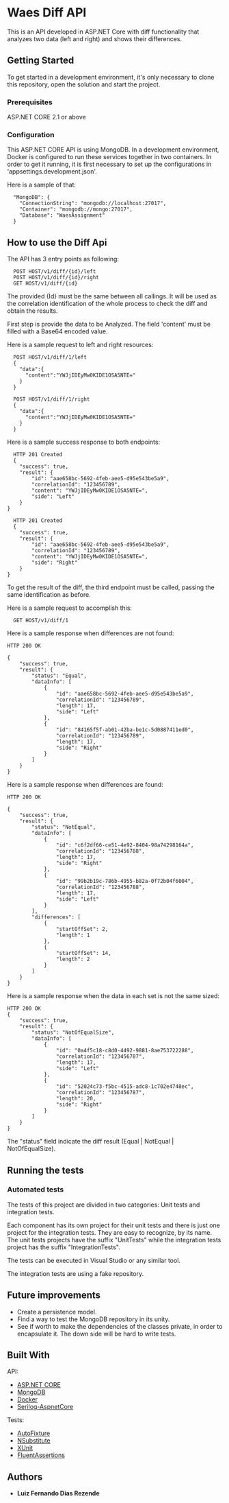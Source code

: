 # Waes Diff API

This is an API developed in ASP.NET Core with diff functionality that analyzes two data (left and right) and shows their differences.

## Getting Started

To get started in a development environment, it's only necessary to clone this repository, open the solution and start the project.

### Prerequisites

ASP.NET CORE 2.1 or above

### Configuration

This ASP.NET CORE API is using MongoDB. In a development environment, Docker is configured to run these services together in two containers. In order to get it running, it is first necessary to set up the configurations in 'appsettings.development.json'.

Here is a sample of that:

```
  "MongoDB": {
    "ConnectionString": "mongodb://localhost:27017",
    "Container": "mongodb://mongo:27017", 
    "Database": "WaesAssignment"
  }
```

## How to use the Diff Api

The API has 3 entry points as following:

```
  POST HOST/v1/diff/{id}/left
  POST HOST/v1/diff/{id}/right
  GET HOST/v1/diff/{id}
```

The provided {Id} must be the same between all callings. It will be used as the correlation identification of the whole process to check the diff and obtain the results.

First step is provide the data to be Analyzed. The field 'content' must be filled with a Base64 encoded value.

Here is a sample request to left and right resources:

```
  POST HOST/v1/diff/1/left    
  {
    "data":{
      "content":"YWJjIDEyMw0KIDE1OSA5NTE="
    }
  }  
```
```
  POST HOST/v1/diff/1/right    
  {
    "data":{
      "content":"YWJjIDEyMw0KIDE1OSA5NTE="
    }
  }    
```

Here is a sample success response to both endpoints:

```
  HTTP 201 Created
  {
    "success": true,
    "result": {
        "id": "aae658bc-5692-4feb-aee5-d95e543be5a9",
        "correlationId": "123456789",
        "content": "YWJjIDEyMw0KIDE1OSA5NTE=",
        "side": "Left"
    }
}

  HTTP 201 Created
  {
    "success": true,
    "result": {
        "id": "aae658bc-5692-4feb-aee5-d95e543be5a9",
        "correlationId": "123456789",
        "content": "YWJjIDEyMw0KIDE1OSA5NTE=",
        "side": "Right"
    }
}
```

To get the result of the diff, the third endpoint must be called, passing the same identification as before.

Here is a sample request to accomplish this:

```
  GET HOST/v1/diff/1
```

Here is a sample response when differences are not found:

```
HTTP 200 OK

{
    "success": true,
    "result": {
        "status": "Equal",
        "dataInfo": [
            {
                "id": "aae658bc-5692-4feb-aee5-d95e543be5a9",
                "correlationId": "123456789",
                "length": 17,
                "side": "Left"
            },
            {
                "id": "84165f5f-ab01-42ba-be1c-5d0887411ed0",
                "correlationId": "123456789",
                "length": 17,
                "side": "Right"
            }
        ]
    }
}
```

Here is a sample response when differences are found:

```
HTTP 200 OK

{
    "success": true,
    "result": {
        "status": "NotEqual",
        "dataInfo": [
            {
                "id": "c6f2df66-ce51-4e92-8404-98a74298164a",
                "correlationId": "123456788",
                "length": 17,
                "side": "Right"
            },
            {
                "id": "99b2b19c-786b-4955-b82a-0f72b04f6004",
                "correlationId": "123456788",
                "length": 17,
                "side": "Left"
            }
        ],
        "differences": [
            {
                "startOffSet": 2,
                "length": 1
            },
            {
                "startOffSet": 14,
                "length": 2
            }
        ]
    }
}
```

Here is a sample response when the data in each set is not the same sized:

```
HTTP 200 OK
{
    "success": true,
    "result": {
        "status": "NotOfEqualSize",
        "dataInfo": [
            {
                "id": "0a4f5c18-c8d0-4492-9881-8ae753722288",
                "correlationId": "123456787",
                "length": 17,
                "side": "Left"
            },
            {
                "id": "52024c73-f5bc-4515-adc8-1c702e4748ec",
                "correlationId": "123456787",
                "length": 20,
                "side": "Right"
            }
        ]
    }
}
```

The "status" field indicate the diff result (Equal | NotEqual | NotOfEqualSize).

## Running the tests

### Automated tests

The tests of this project are divided in two categories: Unit tests and integration tests. 

Each component has its own project for their unit tests and there is just one project for the integration tests. They are easy to recognize, by its name. The unit tests projects have the suffix "UnitTests" while the integration tests project has the suffix "IntegrationTests".

The tests can be executed in Visual Studio or any similar tool.

The integration tests are using a fake repository.

## Future improvements

- Create a persistence model.
- Find a way to test the MongoDB repository in its unity.
- See if worth to make the dependencies of the classes private, in order to encapsulate it. The down side will be hard to write tests.

## Built With
API:
* [ASP.NET CORE](https://www.asp.net/core/overview/aspnet-vnext) 
* [MongoDB](https://www.mongodb.com/) 
* [Docker](https://www.docker.com/) 
* [Serilog-AspnetCore](https://github.com/serilog/serilog-aspnetcore) 

Tests:
* [AutoFixture](https://github.com/AutoFixture/AutoFixture) 
* [NSubstitute](https://github.com/nsubstitute/NSubstitute) 
* [XUnit](https://github.com/xunit/xunit) 
* [FluentAssertions](https://github.com/fluentassertions/fluentassertions) 

## Authors

* **Luiz Fernando Dias Rezende** 
